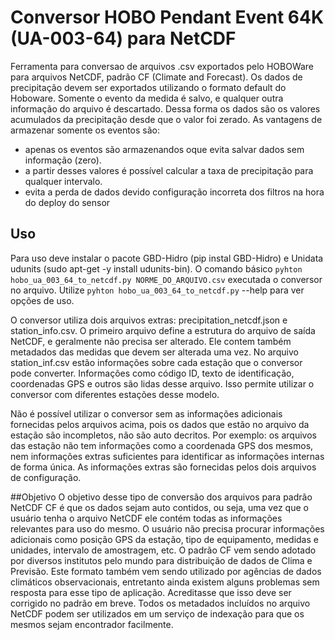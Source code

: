 # Conversor HOBO Pendant Event 64K (UA-003-64) para NetCDF
Ferramenta para conversao de arquivos .csv exportados pelo HOBOWare para arquivos NetCDF, padrão CF (Climate and 
Forecast). Os dados de precipitação devem ser exportados utilizando o formato default do Hoboware. Somente o evento
da medida é salvo, e qualquer outra informação do arquivo é descartado. Dessa forma os dados são os 
valores acumulados da precipitação desde que o valor foi zerado. As vantagens de armazenar
 somente os eventos são:
 - apenas os eventos são armazenandos oque evita  salvar dados sem informação (zero).
 - a partir desses valores é possível calcular a taxa de precipitação para qualquer intervalo.
 - evita a perda de dados devido configuração incorreta dos filtros na hora do deploy do sensor
 
## Uso
Para uso deve instalar o pacote GBD-Hidro (pip instal GBD-Hidro) e Unidata udunits (sudo apt-get -y install udunits-bin).
O comando básico ```pyhton hobo_ua_003_64_to_netcdf.py NORME_DO_ARQUIVO.csv``` executada o conversor no arquivo.
Utilize ```pyhton hobo_ua_003_64_to_netcdf.py``` --help para ver opções de uso.

O conversor utiliza dois arquivos extras: precipitation_netcdf.json e station_info.csv. O primeiro arquivo
define a estrutura do arquivo de saída NetCDF, e geralmente não precisa ser alterado. Ele contem também
metadados das medidas que devem ser alterada uma vez. No arquivo station_inf.csv estão informações sobre
cada estação que o conversor pode converter. Informações como código ID, texto de identificação, coordenadas
GPS e outros são lidas desse arquivo. Isso permite utilizar o conversor com diferentes estações desse modelo.

Não é possível utilizar o conversor sem as informações adicionais fornecidas pelos arquivos acima, pois
os dados que estão no arquivo da estação são incompletos, não são auto decritos. Por exemplo: os arquivos
das estação não tem informações como a coordenada GPS dos mesmos, nem informações extras suficientes
para identificar as informações internas de forma única. As informações extras são fornecidas pelos
dois arquivos de configuração.

##Objetivo
O objetivo desse tipo de conversão dos arquivos para padrão NetCDF CF é que os dados sejam auto contidos, 
ou seja, uma vez que o usuário tenha o arquivo NetCDF ele contém todas as informações relevantes para 
uso do mesmo. O usuário não precisa procurar informações adicionais como posição GPS da estação, tipo de 
equipamento, medidas e unidades, intervalo de amostragem, etc. O padrão CF vem sendo adotado por
diversos institutos pelo mundo para distribuição de dados de Clima e Previsão. Este formato também vem
sendo utilizado por agências de dados climáticos observacionais, entretanto ainda existem alguns problemas
sem resposta para esse tipo de aplicação. Acreditasse que isso deve ser corrigido no padrão em breve.
Todos os metadados incluídos no arquivo NetCDF podem ser utilizados em um serviço de indexação para que os
mesmos sejam encontrador facilmente. 
 
 